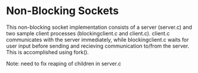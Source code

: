 # Non-Blocking Sockets

This non-blocking socket implementation consists of a server (server.c) and two sample client processes (blockingclient.c and client.c). client.c communicates with the server immediately, while blockingclient.c waits for user input before sending and recieving communication to/from the server. This is accomplished using fork(). 

Note: need to fix reaping of children in server.c
